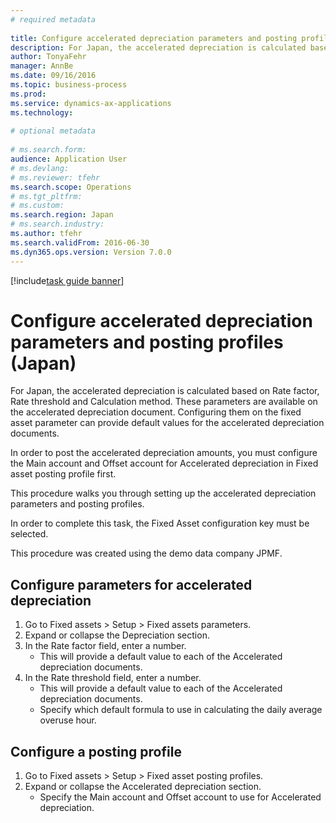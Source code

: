```yaml
--- 
# required metadata 
 
title: Configure accelerated depreciation parameters and posting profiles (Japan)
description: For Japan, the accelerated depreciation is calculated based on Rate factor, Rate threshold and Calculation method. 
author: TonyaFehr 
manager: AnnBe 
ms.date: 09/16/2016
ms.topic: business-process 
ms.prod:  
ms.service: dynamics-ax-applications 
ms.technology:  
 
# optional metadata 
 
# ms.search.form:   
audience: Application User 
# ms.devlang:  
# ms.reviewer: tfehr 
ms.search.scope: Operations 
# ms.tgt_pltfrm:  
# ms.custom:  
ms.search.region: Japan
# ms.search.industry: 
ms.author: tfehr 
ms.search.validFrom: 2016-06-30 
ms.dyn365.ops.version: Version 7.0.0 
---
```


[!include[task guide banner](.../includes/task-guide-banner.md)]

# Configure accelerated depreciation parameters and posting profiles (Japan)

For Japan, the accelerated depreciation is calculated based on Rate factor, Rate threshold and Calculation method. These parameters are available on the accelerated depreciation document. Configuring them on the fixed asset parameter can provide default values for the accelerated depreciation documents. 

In order to post the accelerated depreciation amounts, you must configure the Main account and Offset account for Accelerated depreciation in Fixed asset posting profile first.

This procedure walks you through setting up the accelerated depreciation parameters and posting profiles.

In order to complete this task, the Fixed Asset configuration key must be selected.

This procedure was created using the demo data company JPMF.


## Configure parameters for accelerated depreciation
1. Go to Fixed assets > Setup > Fixed assets parameters.
2. Expand or collapse the Depreciation section.
3. In the Rate factor field, enter a number.
    * This will provide a default value to each of the Accelerated depreciation documents.  
4. In the Rate threshold field, enter a number.
    * This will provide a default value to each of the Accelerated depreciation documents.  
    * Specify which default formula to use in calculating the daily average overuse hour.  

## Configure a posting profile
1. Go to Fixed assets > Setup > Fixed asset posting profiles.
2. Expand or collapse the Accelerated depreciation section.
    * Specify the Main account and Offset account to use for Accelerated depreciation.  

